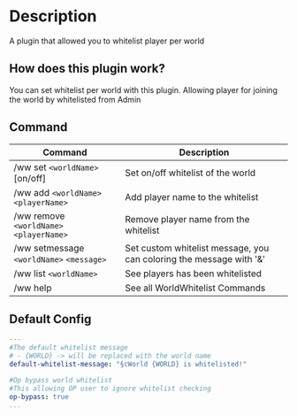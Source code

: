 # Description
A plugin that allowed you to whitelist player per world

## How does this plugin work?
You can set whitelist per world with this plugin. Allowing player for joining the world by whitelisted from Admin

## Command
| Command | Description |
| --- | --- |
| /ww set `<worldName>` [on/off] | Set on/off whitelist of the world |
| /ww add `<worldName>` `<playerName>` | Add player name to the whitelist |
| /ww remove `<worldName>` `<playerName>` | Remove player name from the whitelist |
| /ww setmessage `<worldName>` `<message>` | Set custom whitelist message, you can coloring the message with '&' |
| /ww list `<worldName>` | See players has been whitelisted |
| /ww help | See all WorldWhitelist Commands |


## Default Config
```yaml
---
#The default whitelist message
# - {WORLD} -> will be replaced with the world name
default-whitelist-message: "§cWorld {WORLD} is whitelisted!"

#Op bypass world whitelist
#This allowing OP user to ignore whitelist checking
op-bypass: true
...

```
